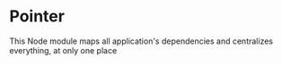 # Pointer
This Node module maps all application's dependencies and centralizes everything, at only one place
